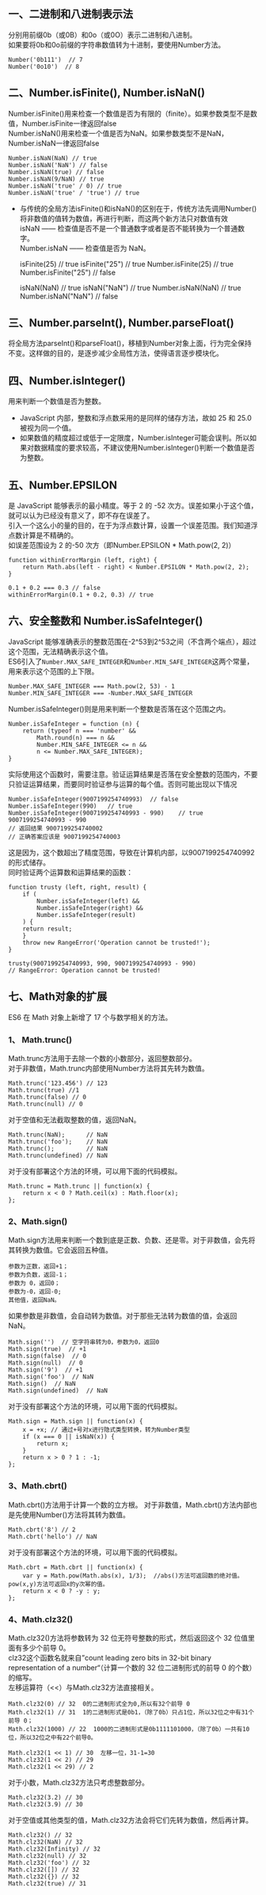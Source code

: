 ## 一、二进制和八进制表示法
分别用前缀0b（或0B）和0o（或0O）表示二进制和八进制。<br>
如果要将0b和0o前缀的字符串数值转为十进制，要使用Number方法。

    Number('0b111')  // 7
    Number('0o10')  // 8
## 二、Number.isFinite(), Number.isNaN() 
Number.isFinite()用来检查一个数值是否为有限的（finite）。如果参数类型不是数值，Number.isFinite一律返回false<br>
Number.isNaN()用来检查一个值是否为NaN。如果参数类型不是NaN，Number.isNaN一律返回false

    Number.isNaN(NaN) // true
    Number.isNaN('NaN') // false
    Number.isNaN(true) // false
    Number.isNaN(9/NaN) // true
    Number.isNaN('true' / 0) // true
    Number.isNaN('true' / 'true') // true
* 与传统的全局方法isFinite()和isNaN()的区别在于，传统方法先调用Number()将非数值的值转为数值，再进行判断，而这两个新方法只对数值有效 <br>
isNaN —— 检查值是否不是一个普通数字或者是否不能转换为一个普通数字。<br>
Number.isNaN —— 检查值是否为 NaN。<br>

    isFinite(25) // true
    isFinite("25") // true
    Number.isFinite(25) // true
    Number.isFinite("25") // false

    isNaN(NaN) // true
    isNaN("NaN") // true
    Number.isNaN(NaN) // true
    Number.isNaN("NaN") // false
## 三、Number.parseInt(), Number.parseFloat()
将全局方法parseInt()和parseFloat()，移植到Number对象上面，行为完全保持不变。这样做的目的，是逐步减少全局性方法，使得语言逐步模块化。
## 四、Number.isInteger()
用来判断一个数值是否为整数。<br>
* JavaScript 内部，整数和浮点数采用的是同样的储存方法，故如 25 和 25.0 被视为同一个值。<br>
* 如果数值的精度超过或低于一定限度，Number.isInteger可能会误判。所以如果对数据精度的要求较高，不建议使用Number.isInteger()判断一个数值是否为整数。
## 五、Number.EPSILON
是 JavaScript 能够表示的最小精度。等于 2 的 -52 次方。误差如果小于这个值，就可以认为已经没有意义了，即不存在误差了。<br>
引入一个这么小的量的目的，在于为浮点数计算，设置一个误差范围。我们知道浮点数计算是不精确的。<br>
如误差范围设为 2 的-50 次方（即Number.EPSILON * Math.pow(2, 2)）

    function withinErrorMargin (left, right) {
        return Math.abs(left - right) < Number.EPSILON * Math.pow(2, 2);
    }
    
    0.1 + 0.2 === 0.3 // false
    withinErrorMargin(0.1 + 0.2, 0.3) // true
## 六、安全整数和 Number.isSafeInteger() 
JavaScript 能够准确表示的整数范围在-2^53到2^53之间（不含两个端点），超过这个范围，无法精确表示这个值。<br>
ES6引入了`Number.MAX_SAFE_INTEGER`和`Number.MIN_SAFE_INTEGER`这两个常量，用来表示这个范围的上下限。

    Number.MAX_SAFE_INTEGER === Math.pow(2, 53) - 1
    Number.MIN_SAFE_INTEGER === -Number.MAX_SAFE_INTEGER
Number.isSafeInteger()则是用来判断一个整数是否落在这个范围之内。   
    
    Number.isSafeInteger = function (n) {
        return (typeof n === 'number' &&
            Math.round(n) === n &&
            Number.MIN_SAFE_INTEGER <= n &&
            n <= Number.MAX_SAFE_INTEGER);
    }
实际使用这个函数时，需要注意。验证运算结果是否落在安全整数的范围内，不要只验证运算结果，而要同时验证参与运算的每个值。否则可能出现以下情况

    Number.isSafeInteger(9007199254740993)  // false
    Number.isSafeInteger(990)   // true
    Number.isSafeInteger(9007199254740993 - 990)    // true
    9007199254740993 - 990
    // 返回结果 9007199254740002
    // 正确答案应该是 9007199254740003
这是因为，这个数超出了精度范围，导致在计算机内部，以9007199254740992的形式储存。<br>
同时验证两个运算数和运算结果的函数：

    function trusty (left, right, result) {
        if (
            Number.isSafeInteger(left) &&
            Number.isSafeInteger(right) &&
            Number.isSafeInteger(result)
        ) {
        return result;
        }
        throw new RangeError('Operation cannot be trusted!');
    }

    trusty(9007199254740993, 990, 9007199254740993 - 990)
    // RangeError: Operation cannot be trusted!
## 七、Math对象的扩展
ES6 在 Math 对象上新增了 17 个与数学相关的方法。  
### 1、 Math.trunc()
Math.trunc方法用于去除一个数的小数部分，返回整数部分。<br> 
对于非数值，Math.trunc内部使用Number方法将其先转为数值。   
        
    Math.trunc('123.456') // 123
    Math.trunc(true) //1
    Math.trunc(false) // 0
    Math.trunc(null) // 0
对于空值和无法截取整数的值，返回NaN。

    Math.trunc(NaN);      // NaN
    Math.trunc('foo');    // NaN
    Math.trunc();         // NaN
    Math.trunc(undefined) // NaN
对于没有部署这个方法的环境，可以用下面的代码模拟。

    Math.trunc = Math.trunc || function(x) {
        return x < 0 ? Math.ceil(x) : Math.floor(x);
    };  
### 2、Math.sign()
Math.sign方法用来判断一个数到底是正数、负数、还是零。对于非数值，会先将其转换为数值。它会返回五种值。

    参数为正数，返回+1；
    参数为负数，返回-1；
    参数为 0，返回0；
    参数为-0，返回-0;
    其他值，返回NaN。
如果参数是非数值，会自动转为数值。对于那些无法转为数值的值，会返回NaN。

    Math.sign('')  // 空字符串转为0，参数为0，返回0
    Math.sign(true)  // +1
    Math.sign(false)  // 0
    Math.sign(null)  // 0
    Math.sign('9')  // +1
    Math.sign('foo')  // NaN
    Math.sign()  // NaN
    Math.sign(undefined)  // NaN
对于没有部署这个方法的环境，可以用下面的代码模拟。

    Math.sign = Math.sign || function(x) {
        x = +x; // 通过+号对x进行隐式类型转换，转为Number类型
        if (x === 0 || isNaN(x)) {
            return x;
        }
        return x > 0 ? 1 : -1;
    };   
### 3、Math.cbrt()
Math.cbrt()方法用于计算一个数的立方根。
对于非数值，Math.cbrt()方法内部也是先使用Number()方法将其转为数值。  

    Math.cbrt('8') // 2
    Math.cbrt('hello') // NaN
对于没有部署这个方法的环境，可以用下面的代码模拟。

    Math.cbrt = Math.cbrt || function(x) {
        var y = Math.pow(Math.abs(x), 1/3);  //abs()方法可返回数的绝对值。pow(x,y)方法可返回x的y次幂的值。
        return x < 0 ? -y : y;
    };   
### 4、Math.clz32()
Math.clz32()方法将参数转为 32 位无符号整数的形式，然后返回这个 32 位值里面有多少个前导 0。<br>
clz32这个函数名就来自”count leading zero bits in 32-bit binary representation of a number“（计算一个数的 32 位二进制形式的前导 0 的个数）的缩写。<br>
左移运算符（<<）与Math.clz32方法直接相关。

    Math.clz32(0) // 32  0的二进制形式全为0,所以有32个前导 0
    Math.clz32(1) // 31  1的二进制形式是0b1，（除了0b）只占1位，所以32位之中有31个前导 0；
    Math.clz32(1000) // 22  1000的二进制形式是0b1111101000，（除了0b）一共有10位，所以32位之中有22个前导0。
    
    Math.clz32(1 << 1) // 30  左移一位，31-1=30
    Math.clz32(1 << 2) // 29
    Math.clz32(1 << 29) // 2
对于小数，Math.clz32方法只考虑整数部分。

    Math.clz32(3.2) // 30
    Math.clz32(3.9) // 30
对于空值或其他类型的值，Math.clz32方法会将它们先转为数值，然后再计算。

    Math.clz32() // 32
    Math.clz32(NaN) // 32
    Math.clz32(Infinity) // 32
    Math.clz32(null) // 32
    Math.clz32('foo') // 32
    Math.clz32([]) // 32
    Math.clz32({}) // 32
    Math.clz32(true) // 31
    
    
